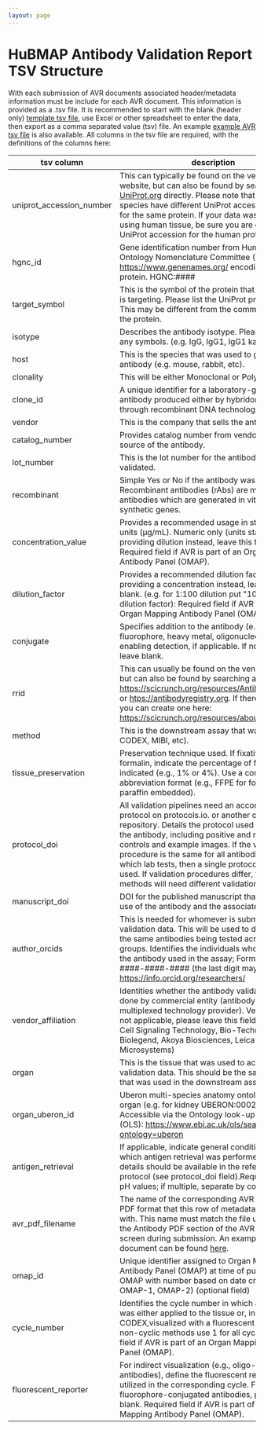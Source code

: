 ```yaml
---
layout: page
---
```

# HuBMAP Antibody Validation Report TSV Structure
With each submission of AVR documents associated header/metadata information must be include for each AVR document. This information is provided as a .tsv file.  It is recommended to start with the blank (header only) [template tsv file](/avr/avr-template-v2.tsv), use Excel or other spreadsheet to enter the data, then export as a comma separated value (tsv) file.  An example [example AVR tsv file](/avr/example-avrs-v2.tsv) is also available. All columns in the tsv file are required, with the definitions of the columns here:


| tsv column               | description                                                                    |
|--------------------------|--------------------------------------------------------------------------------|
| uniprot_accession_number | This can typically be found on the vendor’s website, but can also be found by searching <a href="https://www.uniprot.org" target="_blank">UniProt.org</a> directly. Please note that different species have different UniProt accession numbers for the same protein. If your data was acquired using human tissue, be sure you are choosing the UniProt accession for the human protein. |
|hgnc_id                   | Gene identification number from Human Gene Ontology Nomenclature Committee (HGNC) https://www.genenames.org/ encoding the target protein. HGNC:####|
|target_symbol               | This is the symbol of the protein that the antibody is targeting. Please list the UniProt protein name. This may be different from the common name for the protein. |
|isotype                   | Describes the antibody isotype. Please write out any symbols. (e.g. IgG, IgG1, IgG1 kappa)|
| host                     | This is the species that was used to generate the antibody (e.g. mouse, rabbit, etc). |
|clonality| This will be either Monoclonal or Polyclonal.|
|clone_id   | A unique identifier for a laboratory-generated antibody produced either by hybridoma cells or through recombinant DNA technology.|
|vendor                   | This is the company that sells the antibody. |
|catalog_number           | Provides catalog number from vendor for the source of the antibody.|
|lot_number               | This is the lot number for the antibody that was validated. |
|recombinant              | Simple Yes or No if the antibody was recombinant. Recombinant antibodies (rAbs) are monoclonal antibodies which are generated in vitro using synthetic genes.|
|concentration_value      | Provides a recommended usage in standardized units (μg/mL). Numeric only (units standardized) If providing dilution instead, leave this field blank. Required field if AVR is part of an Organ Mapping Antibody Panel (OMAP). |
|dilution_factor                 | Provides a recommended dilution factor. If providing a concentration instead, leave this field blank. (e.g. for 1:100 dilution put "100" for the dilution factor): Required field if AVR is part of an Organ Mapping Antibody Panel (OMAP).|
|conjugate                | Specifies addition to the antibody (e.g., fluorophore, heavy metal, oligonucleotide) enabling detection, if applicable. If no conjugate, leave blank.|
|rrid                     | This can usually be found on the vendor’s website, but can also be found by searching at <a href="https://scicrunch.org/resources/Antibodies/search" target="_blank">https://scicrunch.org/resources/Antibodies/search</a> or <a href="https://antibodyregistry.org" target="_blank">htps://antibodyregistry.org</a>. If there is no RRID, you can create one here: <a href="https://scicrunch.org/resources/about/resource" target="_blank">https://scicrunch.org/resources/about/resource</a>. |
|method                   | This is the downstream assay that was used (e.g. CODEX, MIBI, etc). |
|tissue_preservation      | Preservation technique used. If fixative other than formalin, indicate the percentage of fixative indicated (e.g., 1% or 4%). Use a common abbreviation format (e.g., FFPE for formalin fixed paraffin embedded).| 
|protocol_doi            | All validation pipelines need an accompanying protocol on protocols.io. or another open protocol repository. Details the protocol used to validate the antibody, including positive and negative controls and example images. If the validation procedure is the same for all antibodies your which lab tests, then a single protocol can be used. If validation procedures differ, then different methods will need different validation protocols. |
|manuscript_doi | DOI for the published manuscript that details the use of the antibody and the associated OMAP.|
| author_orcids            | This is needed for whomever is submitting the validation data. This will be used to differentiate the same antibodies being tested across different groups. Identifies the individuals who validated the antibody used in the assay; Format ####-####-####-#### (the last digit may be X) See https://info.orcid.org/researchers/ |
| vendor_affiliation      | Identities whether the antibody validation was done by commercial entity (antibody vendor or multiplexed technology provider). Vendor name. If not applicable, please leave this field blank. (e.g. Cell Signaling Technology, Bio-Techne, Abcam, Biolegend,  Akoya Biosciences, Leica Microsystems)|
| organ          | This is the tissue that was used to acquire the validation data. This should be the same tissue that was used in the downstream assay. |
|organ_uberon_id              | Uberon multi-species anatomy ontology ID for organ (e.g. for kidney UBERON:0002113). Accessible via the Ontology look-up service (OLS): https://www.ebi.ac.uk/ols/search?ontology=uberon |
| antigen_retrieval        | If applicable, indicate general conditions under which  antigen retrieval was performed. Additional details should be available in the referenced protocol (see protocol_doi field).Required format: pH values; if multiple, separate by commas. |
| avr_pdf_filename         | The name of the corresponding AVR document in PDF format that this row of metadata is associated with.  This name must match the file uploaded in the Antibody PDF section of the AVR upload screen during submission. An example AVR document can be found <a href="/avr/example-avr-v2.pdf" target="_blank">here</a>.|
| omap_id                  | Unique identifier assigned to Organ Mapping Antibody Panel (OMAP) at time of publication. OMAP with number based on date created (e.g. OMAP-1, OMAP-2) (optional field)|
| cycle_number             | Identifies the cycle number in which an antibody was either applied to the tissue or, in the case of CODEX,visualized with a fluorescent reporter. For non-cyclic methods use 1 for all cycles. Required field if AVR is part of an Organ Mapping Antibody Panel (OMAP).|
|fluorescent_reporter      | For indirect visualization (e.g., oligo-conjugated antibodies), define the fluorescent reporter utilized in the corresponding cycle. For metal or fluorophore-conjugated antibodies, please leave blank. Required field if AVR is part of an Organ Mapping Antibody Panel (OMAP).|
